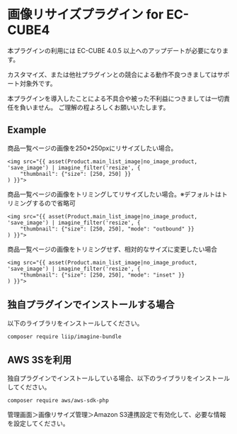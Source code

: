 # 画像リサイズプラグイン for EC-CUBE4

本プラグインの利用には EC-CUBE 4.0.5 以上へのアップデートが必要になります。

カスタマイズ、または他社プラグインとの競合による動作不良つきましてはサポート対象外です。

本プラグインを導入したことによる不具合や被った不利益につきましては一切責任を負いません。
ご理解の程よろしくお願いいたします。

## Example

商品一覧ページの画像を250*250pxにリサイズしたい場合。
```
<img src="{{ asset(Product.main_list_image|no_image_product, 'save_image') | imagine_filter('resize', {
    "thumbnail": {"size": [250, 250] }}
) }}">
```

商品一覧ページの画像をトリミングしてリサイズしたい場合。※デフォルトはトリミングするので省略可
```
<img src="{{ asset(Product.main_list_image|no_image_product, 'save_image') | imagine_filter('resize', {
    "thumbnail": {"size": [250, 250], "mode": "outbound" }}
) }}">
```

商品一覧ページの画像をトリミングせず、相対的なサイズに変更したい場合
```
<img src="{{ asset(Product.main_list_image|no_image_product, 'save_image') | imagine_filter('resize', {
    "thumbnail": {"size": [250, 250], "mode": "inset" }}
) }}">
```


## 独自プラグインでインストールする場合

以下のライブラリをインストールしてください。

```
composer require liip/imagine-bundle
```

## AWS 3Sを利用

独自プラグインでインストールしている場合、以下のライブラリをインストールしてください。

```
composer require aws/aws-sdk-php
```

管理画面＞画像リサイズ管理＞Amazon S3連携設定で有効化して、必要な情報を設定してください。

